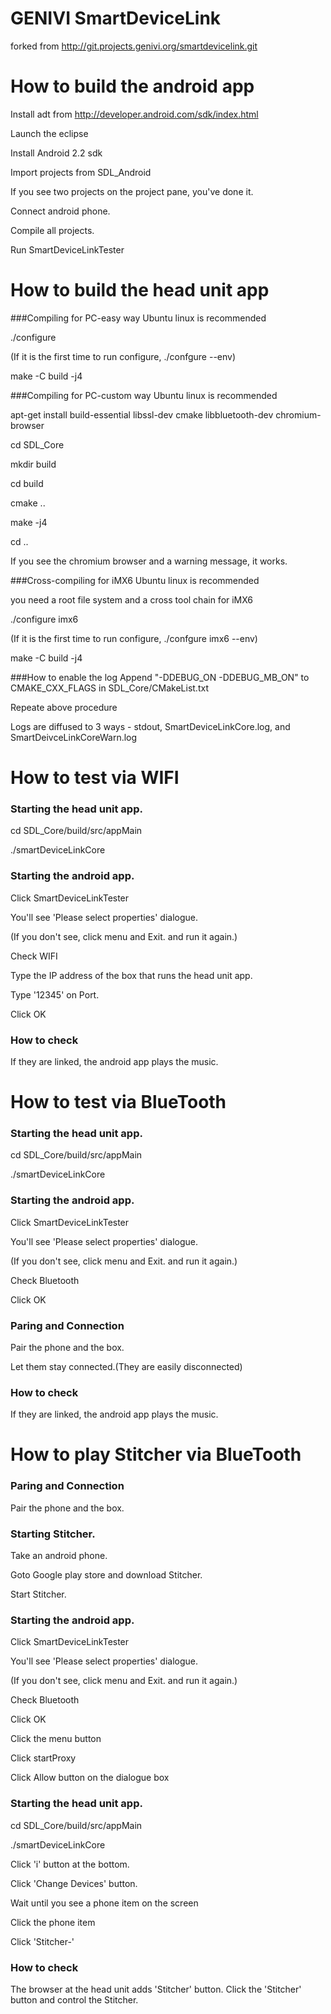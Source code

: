 GENIVI SmartDeviceLink
======================
forked from http://git.projects.genivi.org/smartdevicelink.git

How to build the android app
======================
Install adt from http://developer.android.com/sdk/index.html

Launch the eclipse

Install Android 2.2 sdk

Import projects from SDL_Android

If you see two projects on the project pane, you've done it.

Connect android phone.

Compile all projects.

Run SmartDeviceLinkTester


How to build the head unit app
======================
###Compiling for PC-easy way
Ubuntu linux is recommended

./configure

(If it is the first time to run configure, ./confgure --env)

make -C build -j4

###Compiling for PC-custom way
Ubuntu linux is recommended

apt-get install build-essential libssl-dev cmake libbluetooth-dev chromium-browser

cd SDL_Core

mkdir build

cd build

cmake ..

make -j4

cd ..

If you see the chromium browser and a warning message, it works.

###Cross-compiling for iMX6
Ubuntu linux is recommended

you need a root file system and a cross tool chain for iMX6

./configure imx6

(If it is the first time to run configure, ./confgure imx6 --env)

make -C build -j4

###How to enable the log
Append "-DDEBUG_ON -DDEBUG_MB_ON" to CMAKE_CXX_FLAGS in SDL_Core/CMakeList.txt

Repeate above procedure

Logs are diffused to 3 ways - stdout, SmartDeviceLinkCore.log, and SmartDeivceLinkCoreWarn.log

How to test via WIFI
======================
### Starting the head unit app.
cd SDL_Core/build/src/appMain

./smartDeviceLinkCore

### Starting the android app.
Click SmartDeviceLinkTester

You'll see 'Please select properties' dialogue.

(If you don't see, click menu and Exit. and run it again.)

Check WIFI

Type the IP address of the box that runs the head unit app.

Type '12345' on Port.

Click OK

### How to check
If they are linked, the android app plays the music.


How to test via BlueTooth
======================
### Starting the head unit app.
cd SDL_Core/build/src/appMain

./smartDeviceLinkCore

### Starting the android app.
Click SmartDeviceLinkTester

You'll see 'Please select properties' dialogue.

(If you don't see, click menu and Exit. and run it again.)

Check Bluetooth

Click OK

### Paring and Connection
Pair the phone and the box.

Let them stay connected.(They are easily disconnected)

### How to check
If they are linked, the android app plays the music.

How to play Stitcher via BlueTooth
======================
### Paring and Connection
Pair the phone and the box.

### Starting Stitcher.
Take an android phone.

Goto Google play store and download Stitcher.

Start Stitcher.

### Starting the android app.
Click SmartDeviceLinkTester

You'll see 'Please select properties' dialogue.

(If you don't see, click menu and Exit. and run it again.)

Check Bluetooth

Click OK

Click the menu button

Click startProxy

Click Allow button on the dialogue box

### Starting the head unit app.
cd SDL_Core/build/src/appMain

./smartDeviceLinkCore

Click 'i' button at the bottom.

Click 'Change Devices' button.

Wait until you see a phone item on the screen

Click the phone item

Click 'Stitcher-'

### How to check
The browser at the head unit adds 'Stitcher' button.
Click the 'Stitcher' button and control the Stitcher.
